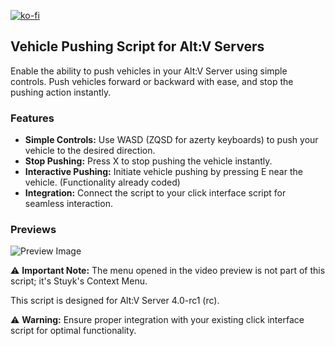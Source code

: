 [![ko-fi](https://ko-fi.com/img/githubbutton_sm.svg)](https://ko-fi.com/D1D44EGNM)

## Vehicle Pushing Script for Alt:V Servers

Enable the ability to push vehicles in your Alt:V Server using simple controls. Push vehicles forward or backward with ease, and stop the pushing action instantly.

### Features

- **Simple Controls:** Use WASD (ZQSD for azerty keyboards) to push your vehicle to the desired direction.
- **Stop Pushing:** Press X to stop pushing the vehicle instantly.
- **Interactive Pushing:** Initiate vehicle pushing by pressing E near the vehicle. (Functionality already coded)
- **Integration:** Connect the script to your click interface script for seamless interaction.

### Previews

![Preview Image](https://cdn.discordapp.com/attachments/1200740606868197386/1232767584064110612/8.png?ex=662aa7c7&is=66295647&hm=2b7dbdc20270ba225715deb99b9481423eddb0bd6497d23e957e8a19c1f2726e&)

⚠️ **Important Note:** The menu opened in the video preview is not part of this script; it's Stuyk's Context Menu.

This script is designed for Alt:V Server 4.0-rc1 (rc).

⚠️ **Warning:** Ensure proper integration with your existing click interface script for optimal functionality.
